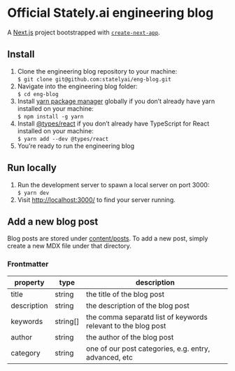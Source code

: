 # Official Stately.ai engineering blog

A [Next.js](https://nextjs.org/) project bootstrapped with [`create-next-app`](https://github.com/vercel/next.js/tree/canary/packages/create-next-app).

## Install

1. Clone the engineering blog repository to your machine:<br/>
`$ git clone git@github.com:statelyai/eng-blog.git`
2. Navigate into the engineering blog folder:<br/>
`$ cd eng-blog`
3. Install [yarn package manager](https://yarnpkg.com) globally if you don’t already have yarn installed on your machine:<br/>
`$ npm install -g yarn`
4. Install [@types/react](https://www.npmjs.com/package/@types/react) if you don’t already have TypeScript for React installed on your machine:<br/>
`$ yarn add --dev @types/react`
5. You’re ready to run the engineering blog

## Run locally

1. Run the development server to spawn a local server on port 3000:<br/>
`$ yarn dev`
2. Visit [http://localhost:3000/](http://localhost:3000/) to find your server running.

## Add a new blog post

Blog posts are stored under [content/posts](content/posts). To add a new post, simply create a new MDX file under that directory.

### Frontmatter

property | type | description
-|-|-
title | string | the title of the blog post
description | string | the description of the blog post
keywords | string[] | the comma separatd list of keywords relevant to the blog post
author | string | the author of the blog post
category | string | one of our post categories, e.g. entry, advanced, etc

